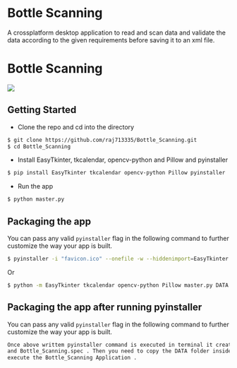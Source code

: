 # Bottle Scanning
A crossplatform desktop application to read and scan data and validate the data according to the given requirements before saving it to an xml file.

# Bottle Scanning


![](favicon.ico)





## Getting Started
- Clone the repo and cd into the directory
```sh
$ git clone https://github.com/raj713335/Bottle_Scanning.git
$ cd Bottle_Scanning
```

- Install EasyTkinter, tkcalendar, opencv-python and Pillow and pyinstaller

```sh
$ pip install EasyTkinter tkcalendar opencv-python Pillow pyinstaller
```

- Run the app

```sh
$ python master.py
```

## Packaging the app
You can pass any valid `pyinstaller` flag in the following command to further customize the way your app is built.

```sh
$ pyinstaller -i "favicon.ico" --onefile -w --hiddenimport=EasyTkinter --hiddenimport=tkcalendar --hiddenimport=opencv-python --hiddenimport=Pillow  --name Bottle_Scanning master.py
```

Or
```sh
$ python -m EasyTkinter tkcalendar opencv-python Pillow master.py DATA --noconsole --onefile --icon='favicon.ico'
```

## Packaging the app after running pyinstaller
You can pass any valid `pyinstaller` flag in the following command to further customize the way your app is built.

```sh
Once above writtem pyinstaller command is executed in terminal it creates 3 files i.e dist, build 
and Bottle_Scanning.spec . Then you need to copy the DATA folder inside the dist Folder and 
execute the Bottle_Scanning Application .
```


